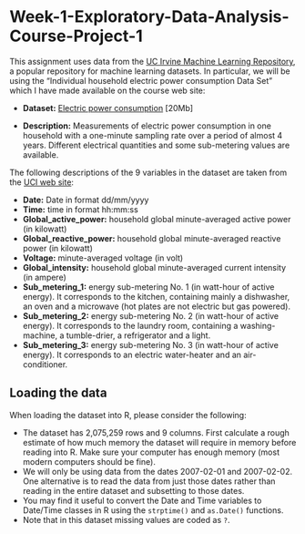 # Week-1-Exploratory-Data-Analysis-Course-Project-1

This assignment uses data from the [UC Irvine Machine Learning Repository](http://archive.ics.uci.edu/ml/), a popular repository for machine learning datasets. In particular, we will be using the “Individual household electric power consumption Data Set” which I have made available on the course web site:

+ **Dataset:** [Electric power consumption](https://d396qusza40orc.cloudfront.net/exdata%2Fdata%2Fhousehold_power_consumption.zip) [20Mb]

+ **Description:** Measurements of electric power consumption in one household with a one-minute sampling rate over a period of almost 4 years. Different electrical quantities and some sub-metering values are available.

The following descriptions of the 9 variables in the dataset are taken from the [UCI web site](https://archive.ics.uci.edu/ml/datasets/Individual+household+electric+power+consumption):

+ **Date:** Date in format dd/mm/yyyy
+ **Time:** time in format hh:mm:ss
+ **Global_active_power:** household global minute-averaged active power (in kilowatt)
+ **Global_reactive_power:** household global minute-averaged reactive power (in kilowatt)
+ **Voltage:** minute-averaged voltage (in volt)
+ **Global_intensity:** household global minute-averaged current intensity (in ampere)
+ **Sub_metering_1:** energy sub-metering No. 1 (in watt-hour of active energy). It corresponds to the kitchen, containing mainly a dishwasher, an oven and a microwave (hot plates are not electric but gas powered).
+ **Sub_metering_2:** energy sub-metering No. 2 (in watt-hour of active energy). It corresponds to the laundry room, containing a washing-machine, a tumble-drier, a refrigerator and a light.
+ **Sub_metering_3:** energy sub-metering No. 3 (in watt-hour of active energy). It corresponds to an electric water-heater and an air-conditioner.

## Loading the data

When loading the dataset into R, please consider the following:

+ The dataset has 2,075,259 rows and 9 columns. First calculate a rough estimate of how much memory the dataset will require in memory before reading into R. Make sure your computer has enough memory (most modern computers should be fine).
+ We will only be using data from the dates 2007-02-01 and 2007-02-02. One alternative is to read the data from just those dates rather than reading in the entire dataset and subsetting to those dates.
+ You may find it useful to convert the Date and Time variables to Date/Time classes in R using the `strptime()` and `as.Date()` functions.
+ Note that in this dataset missing values are coded as `?`.

